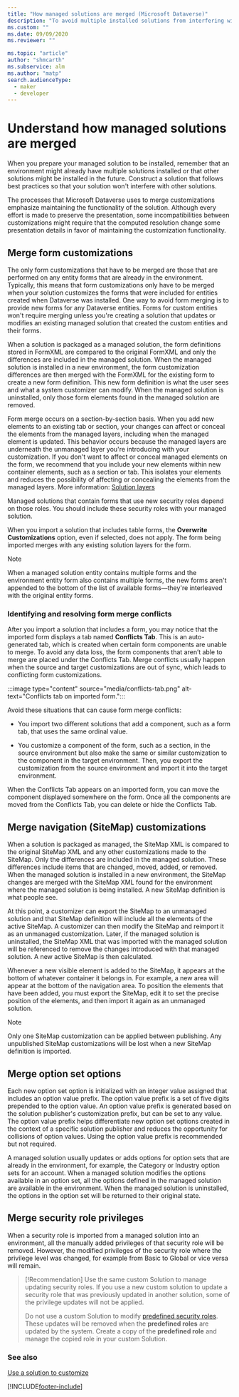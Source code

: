 ```yaml
---
title: "How managed solutions are merged (Microsoft Dataverse)" 
description: "To avoid multiple installed solutions from interfering with one another, follow best practices while constructing a solution." 
ms.custom: ""
ms.date: 09/09/2020
ms.reviewer: ""

ms.topic: "article"
author: "shmcarth" 
ms.subservice: alm
ms.author: "matp" 
search.audienceType: 
  - maker
  - developer
---
```

# Understand how managed solutions are merged
When you prepare your managed solution to be installed, remember that an environment might already have multiple solutions installed or that other solutions might be installed in the future. Construct a solution that follows best practices so that your solution won't interfere with other solutions.  
  
The processes that Microsoft Dataverse uses to merge customizations emphasize maintaining the functionality of the solution. Although every effort is made to preserve the presentation, some incompatibilities between customizations might require that the computed resolution change some presentation details in favor of maintaining the customization functionality.
  
<a name="BKMK_MergingFormCustomizations"></a>   

## Merge form customizations  
 The only form customizations that have to be merged are those that are performed on any entity forms that are already in the environment. Typically, this means that form customizations only have to be merged when your solution customizes the forms that were included for entities created when Dataverse was installed. One way to avoid form merging is to provide new forms for any Dataverse entities. Forms for custom entities won't require merging unless you're creating a solution that updates or modifies an existing managed solution that created the custom entities and their forms.  
  
 When a solution is packaged as a managed solution, the form definitions stored in FormXML are compared to the original FormXML and only the differences are included in the managed solution. When the managed solution is installed in a new environment, the form customization differences are then merged with the FormXML for the existing form to create a new form definition. This new form definition is what the user sees and what a system customizer can modify. When the managed solution is uninstalled, only those form elements found in the managed solution are removed.  
  
Form merge occurs on a section-by-section basis. When you add new elements to an existing tab or section, your changes can affect or conceal the elements from the managed layers, including when the managed element is updated. This behavior occurs because the managed layers are underneath the unmanaged layer you're introducing with your customization. If you don't want to affect or conceal managed elements on the form, we recommend that you include your new elements within new container elements, such as a section or tab. This isolates your elements and reduces the possibility of affecting or concealing the elements from the managed layers. More information: [Solution layers](solution-layers-alm.md) 
  
 Managed solutions that contain forms that use new security roles depend on those roles. You should include these security roles with your managed solution. 
 
 When you import a solution that includes table forms, the **Overwrite Customizations** option, even if selected, does not apply. The form being imported merges with any existing solution layers for the form.
  
> [!NOTE]
>  When a managed solution entity contains multiple forms and the environment entity form also contains multiple forms, the new forms aren't appended to the bottom of the list of available forms&mdash;they're interleaved with the original entity forms.

### Identifying and resolving form merge conflicts

After you import a solution that includes a form, you may notice that the imported form displays a tab named **Conflicts Tab**. This is an auto-generated tab, which is created when certain form components are unable to merge. To avoid any data loss, the form components that aren’t able to merge are placed under the Conflicts Tab. Merge conflicts usually happen when the source and target customizations are out of sync, which leads to conflicting form customizations.

:::image type="content" source="media/conflicts-tab.png" alt-text="Conflicts tab on imported form.":::

Avoid these situations that can cause form merge conflicts:

- You import two different solutions that add a component, such as a form tab, that uses the same ordinal value.

- You customize a component of the form, such as a section, in the source environment but also make the same or similar customization to the component in the target environment. Then, you export the customization from the source environment and import it into the target environment.

When the Conflicts Tab appears on an imported form, you can move the component displayed somewhere on the form. Once all the components are moved from the Conflicts Tab, you can delete or hide the Conflicts Tab.
  
<a name="BKMK_MergingNavigationCustomizations"></a>   
## Merge navigation (SiteMap) customizations  
 When a solution is packaged as managed, the SiteMap XML is compared to the original SiteMap XML and any other customizations made to the SiteMap. Only the differences are included in the managed solution. These differences include items that are changed, moved, added, or removed. When the managed solution is installed in a new environment, the SiteMap changes are merged with the SiteMap XML found for the environment where the managed solution is being installed. A new SiteMap definition is what people see.  
  
 At this point, a customizer can export the SiteMap to an unmanaged solution and that SiteMap definition will include all the elements of the active SiteMap. A customizer can then modify the SiteMap and reimport it as an unmanaged customization. Later, if the managed solution is uninstalled, the SiteMap XML that was imported with the managed solution will be referenced to remove the changes introduced with that managed solution. A new active SiteMap is then calculated.  
  
 Whenever a new visible element is added to the SiteMap, it appears at the bottom of whatever container it belongs in. For example, a new area will appear at the bottom of the navigation area. To position the elements that have been added, you must export the SiteMap, edit it to set the precise position of the elements, and then import it again as an unmanaged solution.  
  
> [!NOTE]
>  Only one SiteMap customization can be applied between publishing. Any unpublished SiteMap customizations will be lost when a new SiteMap definition is imported.  
  
<a name="BKMK_MergingOptionSetOptions"></a>   
## Merge option set options  
 Each new option set option is initialized with an integer value assigned that includes an option value prefix. The option value prefix is a set of five digits prepended to the option value. An option value prefix is generated based on the solution publisher's customization prefix, but can be set to any value. The option value prefix helps differentiate new option set options created in the context of a specific solution publisher and reduces the opportunity for collisions of option values. Using the option value prefix is recommended but not required.  
  
 A managed solution usually updates or adds options for option sets that are already in the environment, for example, the Category or Industry option sets for an account. When a managed solution modifies the options available in an option set, all the options defined in the managed solution are available in the environment. When the managed solution is uninstalled, the options in the option set will be returned to their original state.  

## Merge security role privileges
 When a security role is imported from a managed solution into an environment, all the manually added privileges of that security role will be removed. However, the modified privileges of the security role where the privilege level was changed, for example from Basic to Global or vice versa will remain.

 > [!Recommendation]
> Use the same custom Solution to manage updating security roles. If you use a new custom solution to update a security role that was previously updated in another solution, some of the privilege updates will not be applied.
>
> Do not use a custom Solution to modify [predefined security roles](https://learn.microsoft.com/power-platform/admin/database-security#predefined-security-roles). These updates will be removed when the **predefined roles** are updated by the system. Create a copy of the **predefined role** and manage the copied role in your custom Solution.
>


### See also  

[Use a solution to customize](use-solutions-for-your-customizations.md)


[!INCLUDE[footer-include](../includes/footer-banner.md)]
